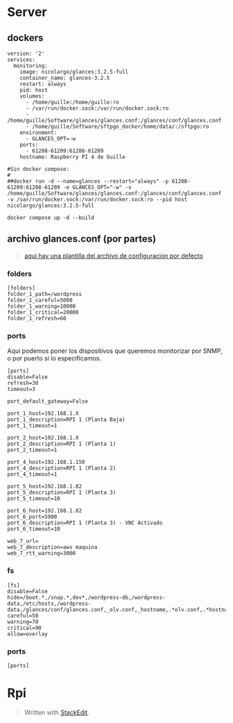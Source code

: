 # Server

## dockers

```
version: '2'
services:
  monitoring:
    image: nicolargo/glances:3.2.5-full
    container_name: glances-3.2.5
    restart: always
    pid: host
    volumes:
      - /home/guille:/home/guille:ro
      - /var/run/docker.sock:/var/run/docker.sock:ro
      - /home/guille/Software/glances/glances.conf:/glances/conf/glances.conf
      - /home/guille/Software/sftpgo_docker/home/data/:/sftpgo:ro
    environment:
      - GLANCES_OPT=-w
    ports:
      - 61208-61209:61208-61209
    hostname: Raspberry PI 4 de Guille

#Sin docker compose:
#
##docker run -d --name=glances --restart="always" -p 61208-61209:61208-61209 -e GLANCES_OPT="-w" -v /home/guille/Software/glances/glances.conf:/glances/conf/glances.conf -v /var/run/docker.sock:/var/run/docker.sock:ro --pid host nicolargo/glances:3.2.5-full
```
```
docker compose up -d --build
```
## archivo glances.conf (por partes)

> [aqui hay una plantilla del archivo de configuracion por defecto](https://raw.githubusercontent.com/nicolargo/glances/master/conf/glances.conf)

### folders
```
[folders]
folder_1_path=/wordpress
folder_1_careful=5000
folder_1_warning=10000
folder_1_critical=20000
folder_1_refresh=60
```
### ports
Aqui podemos poner los dispositivos que queremos monitorizar por SNMP, o por puerto si lo especificamos.

```
[ports]
disable=False
refresh=30
timeout=3

port_default_gateway=False

port_1_host=192.168.1.X
port_1_description=RPI 1 (Planta Baja)
port_1_timeout=1

port_2_host=192.168.1.X
port_2_description=RPI 1 (Planta 1)
port_2_timeout=1

port_4_host=192.168.1.150
port_4_description=RPI 1 (Planta 2)
port_4_timeout=1

port_5_host=192.168.1.82
port_5_description=RPI 1 (Planta 3)
port_5_timeout=10

port_6_host=192.168.1.82 
port_6_port=5900 
port_6_description=RPI 1 (Planta 3) - VNC Activado 
port_6_timeout=10

web_7_url=
web_7_description=aws maquina
web_7_rtt_warning=3000
```

### fs


```
[fs]
disable=False
hide=/boot.*,/snap.*,dev*,/wordpress-db,/wordpress-data,/etc/hosts,/wordpress-data,/glances/conf/glances.conf,_olv.conf,_hostname,.*olv.conf,.*hostname
careful=50
warning=70
critical=90
allow=overlay
```

### ports
```
[ports]
```

# Rpi





> Written with [StackEdit](https://stackedit.io/).
<!--stackedit_data:
eyJoaXN0b3J5IjpbMTkyMTg5NDkzNSwxMDk2MTg5MTA0LC04Mj
E1MjA2NjksLTIwMzA3MDE5NjksOTI4Mjg1OTUzLDExMDIxMzc2
NjUsLTQxNDM0MjIxNl19
-->